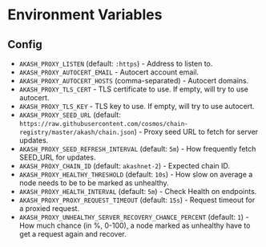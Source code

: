 # Environment Variables

## Config

 - `AKASH_PROXY_LISTEN` (default: `:https`) - Address to listen to.
 - `AKASH_PROXY_AUTOCERT_EMAIL` - Autocert account email.
 - `AKASH_PROXY_AUTOCERT_HOSTS` (comma-separated) - Autocert domains.
 - `AKASH_PROXY_TLS_CERT` - TLS certificate to use. If empty, will try to use autocert.
 - `AKASH_PROXY_TLS_KEY` - TLS key to use. If empty, will try to use autocert.
 - `AKASH_PROXY_SEED_URL` (default: `https://raw.githubusercontent.com/cosmos/chain-registry/master/akash/chain.json`) - Proxy seed URL to fetch for server updates.
 - `AKASH_PROXY_SEED_REFRESH_INTERVAL` (default: `5m`) - How frequently fetch SEED_URL for updates.
 - `AKASH_PROXY_CHAIN_ID` (default: `akashnet-2`) - Expected chain ID.
 - `AKASH_PROXY_HEALTHY_THRESHOLD` (default: `10s`) - How slow on average a node needs to be to be marked as unhealthy.
 - `AKASH_PROXY_HEALTH_INTERVAL` (default: `5m`) - Check Health on endpoints.
 - `AKASH_PROXY_PROXY_REQUEST_TIMEOUT` (default: `15s`) - Request timeout for a proxied request.
 - `AKASH_PROXY_UNHEALTHY_SERVER_RECOVERY_CHANCE_PERCENT` (default: `1`) - How much chance (in %, 0-100), a node marked as unhealthy have to get a
request again and recover.

